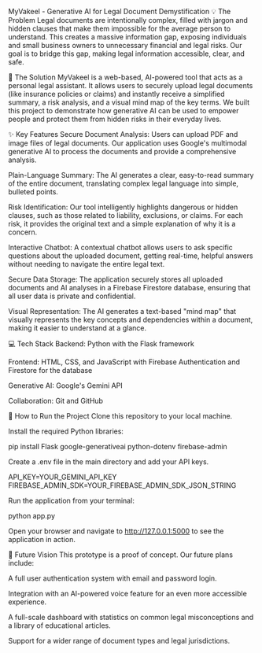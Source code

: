 MyVakeel - Generative AI for Legal Document Demystification
💡 The Problem
Legal documents are intentionally complex, filled with jargon and hidden clauses that make them impossible for the average person to understand. This creates a massive information gap, exposing individuals and small business owners to unnecessary financial and legal risks. Our goal is to bridge this gap, making legal information accessible, clear, and safe.

🚀 The Solution
MyVakeel is a web-based, AI-powered tool that acts as a personal legal assistant. It allows users to securely upload legal documents (like insurance policies or claims) and instantly receive a simplified summary, a risk analysis, and a visual mind map of the key terms. We built this project to demonstrate how generative AI can be used to empower people and protect them from hidden risks in their everyday lives.

✨ Key Features
Secure Document Analysis: Users can upload PDF and image files of legal documents. Our application uses Google's multimodal generative AI to process the documents and provide a comprehensive analysis.

Plain-Language Summary: The AI generates a clear, easy-to-read summary of the entire document, translating complex legal language into simple, bulleted points.

Risk Identification: Our tool intelligently highlights dangerous or hidden clauses, such as those related to liability, exclusions, or claims. For each risk, it provides the original text and a simple explanation of why it is a concern.

Interactive Chatbot: A contextual chatbot allows users to ask specific questions about the uploaded document, getting real-time, helpful answers without needing to navigate the entire legal text.

Secure Data Storage: The application securely stores all uploaded documents and AI analyses in a Firebase Firestore database, ensuring that all user data is private and confidential.

Visual Representation: The AI generates a text-based "mind map" that visually represents the key concepts and dependencies within a document, making it easier to understand at a glance.

💻 Tech Stack
Backend: Python with the Flask framework

Frontend: HTML, CSS, and JavaScript with Firebase Authentication and Firestore for the database

Generative AI: Google's Gemini API

Collaboration: Git and GitHub

🏃 How to Run the Project
Clone this repository to your local machine.

Install the required Python libraries:

pip install Flask google-generativeai python-dotenv firebase-admin

Create a .env file in the main directory and add your API keys.

API_KEY=YOUR_GEMINI_API_KEY
FIREBASE_ADMIN_SDK=YOUR_FIREBASE_ADMIN_SDK_JSON_STRING

Run the application from your terminal:

python app.py

Open your browser and navigate to http://127.0.0.1:5000 to see the application in action.

🔭 Future Vision
This prototype is a proof of concept. Our future plans include:

A full user authentication system with email and password login.

Integration with an AI-powered voice feature for an even more accessible experience.

A full-scale dashboard with statistics on common legal misconceptions and a library of educational articles.

Support for a wider range of document types and legal jurisdictions.